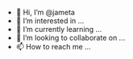 - 👋 Hi, I’m @jameta
- 👀 I’m interested in ...
- 🌱 I’m currently learning ...
- 💞️ I’m looking to collaborate on ...
- 📫 How to reach me ...

<!---
jameta/jameta is a ✨ special ✨ repository because its `README.md` (this file) appears on your GitHub profile.
You can click the Preview link to take a look at your changes.
--->
